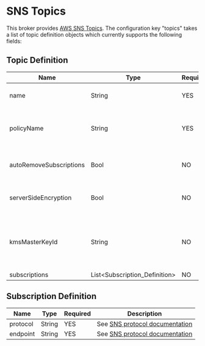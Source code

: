 # SNS Topics

This broker provides [AWS SNS Topics](https://aws.amazon.com/sns/). The
configuration key "topics" takes a list of topic definition objects
which currently supports the following fields:

## Topic Definition

| Name                    | Type                                 | Required | Description                                                                                                                                                     |
|-------------------------|--------------------------------------|----------|-----------------------------------------------------------------------------------------------------------------------------------------------------------------|
| name                    | String                               | YES      | Name that will be assigned to the provisioned topic                                                                                                             |
| policyName              | String                               | YES      | Name to a JSON file which represents the [topic policy](https://docs.aws.amazon.com/sns/latest/dg/AccessPolicyLanguage.html) that will be applied to the bucket |
| autoRemoveSubscriptions | Bool                                 | NO       | Remove subscriptions that aren't in the subscription list                                                                                                       |
| serverSideEncryption    | Bool                                 | NO       | Indicates if server side encryption should be turned on. Default = false                                                                                        |
| kmsMasterKeyId          | String                               | NO       | KMS Key used to encrypt messages in the queue. Default = alias/aws/sns or null if serverSideEncryption is disabled                                              |
| subscriptions           | List&lt;Subscription\_Definition&gt; | NO       | List of subscriptions                                                                                                                                           |

  

## Subscription Definition

| Name     | Type   | Required | Description                                                                                     |
|----------|--------|----------|-------------------------------------------------------------------------------------------------|
| protocol | String | YES      | See [SNS protocol documentation](https://docs.aws.amazon.com/sns/latest/api/API_Subscribe.html) |
| endpoint | String | YES      | See [SNS protocol documentation](https://docs.aws.amazon.com/sns/latest/api/API_Subscribe.html) |
